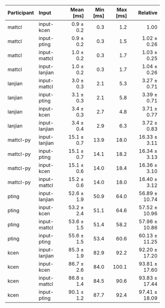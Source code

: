 | Participant | Input | Mean [ms] | Min [ms] | Max [ms] | Relative |
|:---|:---|---:|---:|---:|---:|
| mattcl | input-kcen | 0.9 ± 0.2 | 0.3 | 1.2 | 1.00 |
| mattcl | input-pting | 0.9 ± 0.2 | 0.3 | 1.5 | 1.02 ± 0.26 |
| mattcl | input-mattcl | 1.0 ± 0.2 | 0.3 | 1.7 | 1.03 ± 0.25 |
| mattcl | input-lanjian | 1.0 ± 0.2 | 0.3 | 1.7 | 1.04 ± 0.26 |
| lanjian | input-mattcl | 3.0 ± 0.3 | 2.1 | 5.3 | 3.27 ± 0.71 |
| lanjian | input-pting | 3.1 ± 0.3 | 2.1 | 5.8 | 3.39 ± 0.71 |
| lanjian | input-kcen | 3.4 ± 0.3 | 2.7 | 4.8 | 3.71 ± 0.77 |
| lanjian | input-lanjian | 3.4 ± 0.4 | 2.9 | 6.3 | 3.72 ± 0.83 |
| mattcl-py | input-lanjian | 15.1 ± 0.7 | 13.9 | 18.0 | 16.33 ± 3.11 |
| mattcl-py | input-pting | 15.1 ± 0.7 | 14.1 | 18.2 | 16.34 ± 3.13 |
| mattcl-py | input-kcen | 15.1 ± 0.6 | 14.0 | 18.4 | 16.36 ± 3.10 |
| mattcl-py | input-mattcl | 15.2 ± 0.6 | 14.0 | 18.0 | 16.40 ± 3.12 |
| pting | input-lanjian | 52.6 ± 1.9 | 50.9 | 64.0 | 56.89 ± 10.74 |
| pting | input-kcen | 53.2 ± 2.4 | 51.1 | 64.6 | 57.52 ± 10.96 |
| pting | input-mattcl | 53.6 ± 1.5 | 51.4 | 58.2 | 57.96 ± 10.86 |
| pting | input-pting | 55.6 ± 1.5 | 53.4 | 60.6 | 60.13 ± 11.25 |
| kcen | input-lanjian | 85.3 ± 1.9 | 82.9 | 92.2 | 92.20 ± 17.20 |
| kcen | input-kcen | 86.7 ± 2.6 | 84.0 | 100.1 | 93.81 ± 17.60 |
| kcen | input-mattcl | 86.8 ± 1.4 | 84.5 | 90.6 | 93.83 ± 17.44 |
| kcen | input-pting | 90.1 ± 1.2 | 87.7 | 92.4 | 97.41 ± 18.09 |

